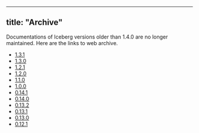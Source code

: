 ---

title: "Archive"
----------------

<!--
- Licensed to the Apache Software Foundation (ASF) under one or more
- contributor license agreements.  See the NOTICE file distributed with
- this work for additional information regarding copyright ownership.
- The ASF licenses this file to You under the Apache License, Version 2.0
- (the "License"); you may not use this file except in compliance with
- the License.  You may obtain a copy of the License at
-
-   http://www.apache.org/licenses/LICENSE-2.0
-
- Unless required by applicable law or agreed to in writing, software
- distributed under the License is distributed on an "AS IS" BASIS,
- WITHOUT WARRANTIES OR CONDITIONS OF ANY KIND, either express or implied.
- See the License for the specific language governing permissions and
- limitations under the License.
-->

Documentations of Iceberg versions older than 1.4.0 are no longer maintained. Here are the links to web archive.

- [1.3.1](https://web.archive.org/web/20231210001939/https://iceberg.apache.org/docs/1.3.1/)
- [1.3.0](https://web.archive.org/web/20230923205931/https://iceberg.apache.org/docs/1.3.0/)
- [1.2.1](https://web.archive.org/web/20230923215523/https://iceberg.apache.org/docs/1.2.1/)
- [1.2.0](https://web.archive.org/web/20230611013035/https://iceberg.apache.org/docs/1.2.0/)
- [1.1.0](https://web.archive.org/web/20230611011106/https://iceberg.apache.org/docs/1.1.0/)
- [1.0.0](https://web.archive.org/web/20230510171002/https://iceberg.apache.org/docs/1.0.0/)
- [0.14.1](https://web.archive.org/web/20230507183526/https://iceberg.apache.org/docs/0.14.1/)
- [0.14.0](https://web.archive.org/web/20230510192858/https://iceberg.apache.org/docs/0.14.0/)
- [0.13.2](https://web.archive.org/web/20230508105038/https://iceberg.apache.org/docs/0.13.2/)
- [0.13.1](https://web.archive.org/web/20230508052534/https://iceberg.apache.org/docs/0.13.1/)
- [0.13.0](https://web.archive.org/web/20230510202955/https://iceberg.apache.org/docs/0.13.0/)
- [0.12.1](https://web.archive.org/web/20230514073135/https://iceberg.apache.org/docs/0.12.1/)

